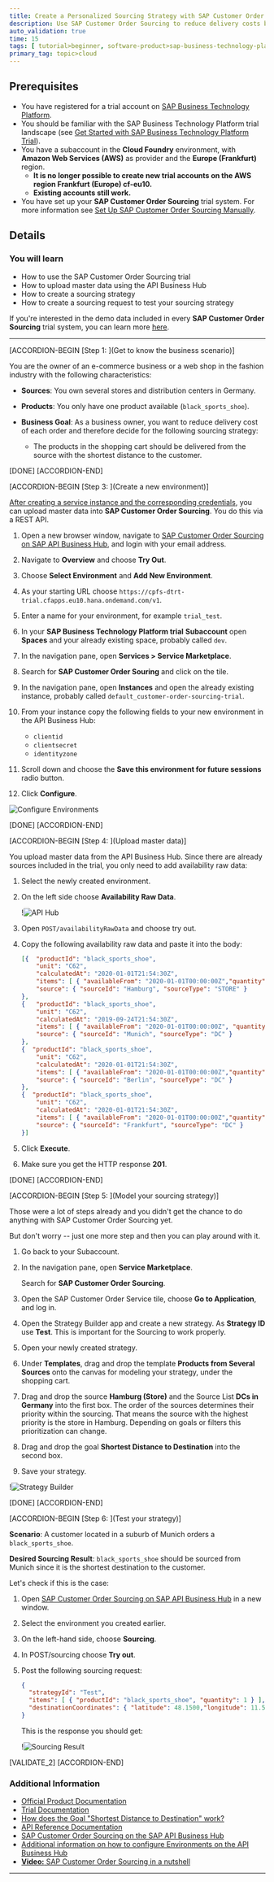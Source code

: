 ```yaml
---
title: Create a Personalized Sourcing Strategy with SAP Customer Order Sourcing
description: Use SAP Customer Order Sourcing to reduce delivery costs by applying an efficient sourcing strategy.
auto_validation: true
time: 15
tags: [ tutorial>beginner, software-product>sap-business-technology-platform, topic>sap-api-business-hub, software-product>sap-btp--cloud-foundry-environment]
primary_tag: topic>cloud
---
```


## Prerequisites
 - You have registered for a trial account on [SAP Business Technology Platform](https://cloudplatform.sap.com/index.html).
 - You should be familiar with the SAP Business Technology Platform trial landscape (see [Get Started with SAP Business Technology Platform Trial](cp-trial-quick-onboarding)).
 - You have a subaccount in the **Cloud Foundry** environment, with **Amazon Web Services (AWS)** as provider and the **Europe (Frankfurt)** region.
    - **It is no longer possible to create new trial accounts on the AWS region Frankfurt (Europe) cf-eu10.**
    - **Existing accounts still work.**
 - You have set up your **SAP Customer Order Sourcing** trial system. For more information see [Set Up SAP Customer Order Sourcing Manually](cos-manual-setup).

## Details
### You will learn
  - How to use the SAP Customer Order Sourcing trial
  - How to upload master data using the API Business Hub
  - How to create a sourcing strategy
  - How to create a sourcing request to test your sourcing strategy

 If you're interested in the demo data included in every **SAP Customer Order Sourcing** trial system, you can learn more [here](https://help.sap.com/viewer/cd03af1a94a440f1b5dbc0dc50a0989b/Cloud/en-US/227454caf28d47aa94683a6a0d749ebd.html).

---

[ACCORDION-BEGIN [Step 1: ](Get to know the business scenario)]

You are the owner of an e-commerce business or a web shop in the fashion industry with the following characteristics:

  - **Sources**: You own several stores and distribution centers in Germany.

  - **Products**: You only have one product available (`black_sports_shoe`).

  - **Business Goal**: As a business owner, you want to reduce delivery cost of each order and therefore decide for the following sourcing strategy:
      - The products in the shopping cart should be delivered from the source with the shortest distance to the customer.

[DONE]
[ACCORDION-END]

[ACCORDION-BEGIN [Step 3: ](Create a new environment)]

[After creating a service instance and the corresponding credentials](cos-manual-setup), you can upload master data into **SAP Customer Order Sourcing**. You do this via a REST API.

1. Open a new browser window, navigate to [SAP Customer Order Sourcing on SAP API Business Hub](https://api.sap.com/api/Sourcing_API/resource), and login with your email address.

2. Navigate to **Overview** and choose **Try Out**.

3. Choose **Select Environment** and **Add New Environment**.

4. As your starting URL choose `https://cpfs-dtrt-trial.cfapps.eu10.hana.ondemand.com/v1`.

5. Enter a name for your environment, for example `trial_test`.

6. In your **SAP Business Technology Platform trial** **Subaccount** open **Spaces** and your already existing space, probably called `dev`.

7. In the navigation pane, open **Services > Service Marketplace**.

8. Search for **SAP Customer Order Souring** and click on the tile.

9. In the navigation pane, open **Instances** and open the already existing instance, probably called `default_customer-order-sourcing-trial`.

10. From your instance copy the following fields to your new environment in the API Business Hub:

    - `clientid`
    - `clientsecret`
    - `identityzone`

11. Scroll down and choose the **Save this environment for future sessions** radio button.

12. Click **Configure**.

![Configure Environments](Config_Environments.png)

[DONE]
[ACCORDION-END]

[ACCORDION-BEGIN [Step 4: ](Upload master data)]

You upload master data from the API Business Hub. Since there are already sources included in the trial, you only need to add availability raw data:

1. Select the newly created environment.

2. On the left side choose **Availability Raw Data**.

    !![API Hub](API_Hub.png)

3. Open `POST/availabilityRawData` and choose try out.

4. Copy the following availability raw data and paste it into the body:

    ```JSON
    [{  "productId": "black_sports_shoe",
        "unit": "C62",
        "calculatedAt": "2020-01-01T21:54:30Z",
        "items": [ { "availableFrom": "2020-01-01T00:00:00Z","quantity": 5 } ],
        "source": { "sourceId": "Hamburg", "sourceType": "STORE" }
    },
    {   "productId": "black_sports_shoe",
        "unit": "C62",
        "calculatedAt": "2019-09-24T21:54:30Z",
        "items": [ { "availableFrom": "2020-01-01T00:00:00Z", "quantity": 13 } ],
        "source": { "sourceId": "Munich", "sourceType": "DC" }
    },
    {  "productId": "black_sports_shoe",
        "unit": "C62",
        "calculatedAt": "2020-01-01T21:54:30Z",
        "items": [ { "availableFrom": "2020-01-01T00:00:00Z","quantity": 1 } ],
        "source": { "sourceId": "Berlin", "sourceType": "DC" }
    },
    {  "productId": "black_sports_shoe",
        "unit": "C62",
        "calculatedAt": "2020-01-01T21:54:30Z",
        "items": [ { "availableFrom": "2020-01-01T00:00:00Z","quantity": 1 } ],
        "source": { "sourceId": "Frankfurt", "sourceType": "DC" }
    }]
    ```

5. Click **Execute**.

6. Make sure you get the HTTP response **201**.

[DONE]
[ACCORDION-END]

[ACCORDION-BEGIN [Step 5: ](Model your sourcing strategy)]

Those were a lot of steps already and you didn't get the chance to do anything with SAP Customer Order Sourcing yet.

But don't worry -- just one more step and then you can play around with it.

1. Go back to your Subaccount.

2. In the navigation pane, open **Service Marketplace**.

    Search for **SAP Customer Order Sourcing**.

3. Open the SAP Customer Order Service tile, choose **Go to Application**, and log in.

4. Open the Strategy Builder app and create a new strategy. As **Strategy ID** use **Test**. This is important for the Sourcing to work properly.

5. Open your newly created strategy.

6. Under **Templates**, drag and drop the template **Products from Several Sources** onto the canvas for modeling your strategy, under the shopping cart.

7. Drag and drop the source **Hamburg (Store)** and the Source List **DCs in Germany** into the first box.
The order of the sources determines their priority within the sourcing. That means the source with the highest priority is the store in Hamburg. Depending on goals or filters this prioritization can change.

8. Drag and drop the goal **Shortest Distance to Destination** into the second box.

9. Save your strategy.

!![Strategy Builder](StrategyBuilder.png)

[DONE]
[ACCORDION-END]

[ACCORDION-BEGIN [Step 6: ](Test your strategy)]

**Scenario**: A customer located in a suburb of Munich orders a `black_sports_shoe`.

**Desired Sourcing Result**: `black_sports_shoe` should be sourced from Munich since it is the shortest destination to the customer.

Let's check if this is the case:

1. Open [SAP Customer Order Sourcing on SAP API Business Hub](https://api.sap.com/api/Sourcing_API/resource) in a new window.

2. Select the environment you created earlier.

3. On the left-hand side, choose **Sourcing**.

4. In POST/sourcing choose **Try out**.

5. Post the following sourcing request:

    ```JSON
    {
      "strategyId": "Test",
      "items": [ { "productId": "black_sports_shoe", "quantity": 1 } ],
      "destinationCoordinates": { "latitude": 48.1500,"longitude": 11.5736 }
    }
    ```

    This is the response you should get:

    !![Sourcing Result](Sourcing_Response.png)

[VALIDATE_2]
[ACCORDION-END]

### Additional Information

- [Official Product Documentation](https://help.sap.com/viewer/product/SAP_CUSTOMER_ORDER_SOURCING/Cloud/en-US)
- [Trial Documentation](https://help.sap.com/viewer/DRAFT/cd03af1a94a440f1b5dbc0dc50a0989b/Cloud/en-US)
- [How does the Goal "Shortest Distance to Destination" work?](https://help.sap.com/viewer/a8094e21e0ed43b39ad79ade28eefabb/Cloud/en-US/a96a37284b5142ee968e9c9392304920.html)
- [API Reference Documentation](https://help.sap.com/viewer/59d653d22328437c9e0817340181b896/Cloud/en-US)
- [SAP Customer Order Sourcing on the SAP API Business Hub](https://api.sap.com/package/CustomerOrderSourcing?section=Artifacts)
- [Additional information on how to configure Environments on the API Business Hub](https://help.sap.com/viewer/84b35b9c39b247e3ba2a31f02beee46d/Cloud/en-US/f7796baaef6a48e9867298827f5028ff.html)
- [**Video:** SAP Customer Order Sourcing in a nutshell](https://www.youtube.com/watch?v=novFLk35X2I)

---
